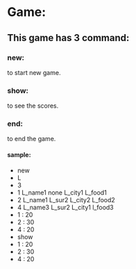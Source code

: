 # Game:
## This game has 3 command:
### new:
to start new game.
### show:
to see the scores.
### end:
to end the game.

#### sample:
- new
- L
- 3
- 1 L_name1 none L_city1 L_food1
- 2 L_name1 L_sur2 L_city2 L_food2
- 4 L_name3 L_sur2 L_city1 l_food3
- 1  :  20
- 2  :  30
- 4  :  20
- show
- 1  :  20
- 2  :  30
- 4  :  20